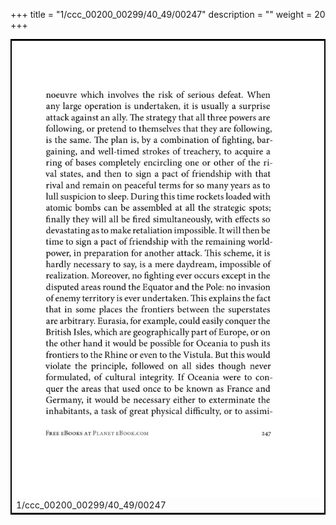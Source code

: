 +++
title = "1/ccc_00200_00299/40_49/00247"
description = ""
weight = 20
+++

<table style="border:2px solid black;max-width:800px;max-height:800px;" 
><tr><td>
<img class="center-fit-jpg"
src="/jpg_/out_jpg_1984__247.jpg">
1/ccc_00200_00299/40_49/00247
</img></td></tr></table>
